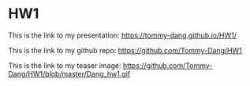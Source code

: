 # HW1

This is the link to my presentation: https://tommy-dang.github.io/HW1/

This is the link to my github repo: https://github.com/Tommy-Dang/HW1

This is the link to my teaser image: https://github.com/Tommy-Dang/HW1/blob/master/Dang_hw1.gif

